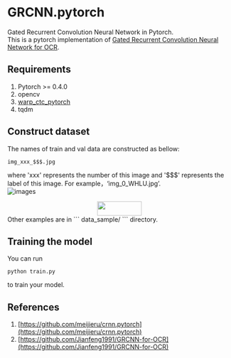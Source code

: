 # GRCNN.pytorch
Gated Recurrent Convolution Neural Network in Pytorch. <br>
This is a pytorch implementation of [Gated Recurrent Convolution Neural Network for OCR](http://papers.nips.cc/paper/6637-gated-recurrent-convolution-neural-network-for-ocr.pdf).
## Requirements
1. Pytorch >= 0.4.0 <br>
2. opencv <br>
3. [warp_ctc_pytorch](https://github.com/SeanNaren/warp-ctc)
4. tqdm
## Construct dataset
The names of train and val data are constructed as bellow:
```
img_xxx_$$$.jpg
```
where 'xxx' represents the number of this image and '$$$' represents the label of this image. For example，‘img_0_WHLU.jpg’. <br>
![images](https://github.com/jingjing-you/GRCNN.pytorch/blob/master/data_sample/img_0_WHLU.jpg)<br>
<div align=center><img width="100" height="32" src="https://github.com/jingjing-you/GRCNN.pytorch/blob/master/data_sample/img_0_WHLU.jpg"/></div>
Other examples are in 
```
data_sample/
```
directory.

## Training the model 
You can run
```
python train.py
```
to train your model.
## References
1. [https://github.com/meijieru/crnn.pytorch](https://github.com/meijieru/crnn.pytorch) <br>
2. [https://github.com/Jianfeng1991/GRCNN-for-OCR](https://github.com/Jianfeng1991/GRCNN-for-OCR) <br>
